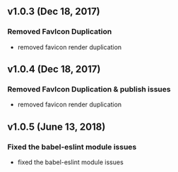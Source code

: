 ## v1.0.3 (Dec 18, 2017)

### Removed FavIcon Duplication
- removed favicon render duplication

## v1.0.4 (Dec 18, 2017)

### Removed FavIcon Duplication & publish issues
- removed favicon render duplication

## v1.0.5 (June 13, 2018)

### Fixed the babel-eslint module issues
- fixed the babel-eslint module issues
